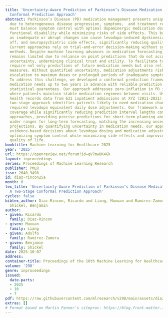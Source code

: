 ```yaml
---
title: 'Uncertainty-Aware Prediction of Parkinson’s Disease Medication Needs: A Two-Stage
  Conformal Prediction Approach'
abstract: Parkinson’s Disease (PD) medication management presents unique challenges
  due to heterogeneous disease progression, symptoms,  and treatment response. Neurologists
  must balance symptom control with optimal dopaminergic medication dosing based on
  functional disability while minimizing risks of side effects. This balance is crucial
  as inadequate or abrupt changes can cause levodopa-induced dyskinesia (LID), wearing
  off, and neuropsychiatric side effects, significantly reducing quality of life.
  Current approaches rely on trial-and-error decision-making without systematic predictive
  methods. Despite machine learning advances in medication forecasting, clinical adoption
  remains limited due to reliance on point predictions that do not account for prediction
  uncertainty, undermining clinical trust and utility. To facilitate trust, clinicians
  require not only predictions of future medication needs but also reliable confidence
  measures. Without quantified uncertainty, medication adjustments risk premature
  escalation to maximum doses or prolonged periods of inadequate symptom control.
  To address this challenge, we developed a conformal prediction framework anticipating
  medication needs up to two years in advance with reliable prediction intervals and
  statistical guarantees. Our approach addresses zero-inflation in PD inpatient data,
  where patients maintain stable medication regimens between visits. Using electronic
  health records data from 631 inpatient admissions at XYZ (2011-2021), our novel
  two-stage approach identifies patients likely to need medication changes, then predicts
  required levodopa equivalent daily dose adjustments. Our framework achieved marginal
  coverage while significantly reducing prediction interval lengths compared to traditional
  approaches, providing precise predictions for short-term planning and appropriately
  wider ranges for long-term forecasting, matching the increasing uncertainty in extended
  projections. By quantifying uncertainty in medication needs, our approach enables
  evidence-based decisions about levodopa dosing and medication adjustments, potentially
  optimizing symptom control while minimizing side effects and improving patients’
  quality of life.
booktitle: Machine Learning for Healthcare 2025
year: '2025'
url: https://openreview.net/forum?id=qV7mwDK4Gk
layout: inproceedings
series: Proceedings of Machine Learning Research
publisher: PMLR
issn: 2640-3498
id: diaz-rincon25a
month: 0
tex_title: 'Uncertainty-Aware Prediction of Parkinson’s Disease Medication Needs:
  A Two-Stage Conformal Prediction Approach'
cycles: false
bibtex_author: Diaz-Rincon, Ricardo and Liang, Muxuan and Ramirez-Zamora, Adolfo and
  Shickel, Benjamin
author:
- given: Ricardo
  family: Diaz-Rincon
- given: Muxuan
  family: Liang
- given: Adolfo
  family: Ramirez-Zamora
- given: Benjamin
  family: Shickel
date: 2025-10-07
address:
container-title: Proceedings of the 10th Machine Learning for Healthcare Conference
volume: '298'
genre: inproceedings
issued:
  date-parts:
  - 2025
  - 10
  - 7
pdf: https://raw.githubusercontent.com/mlresearch/v298/main/assets/diaz-rincon25a/diaz-rincon25a.pdf
extras: []
# Format based on Martin Fenner's citeproc: https://blog.front-matter.io/posts/citeproc-yaml-for-bibliographies/
---
```

